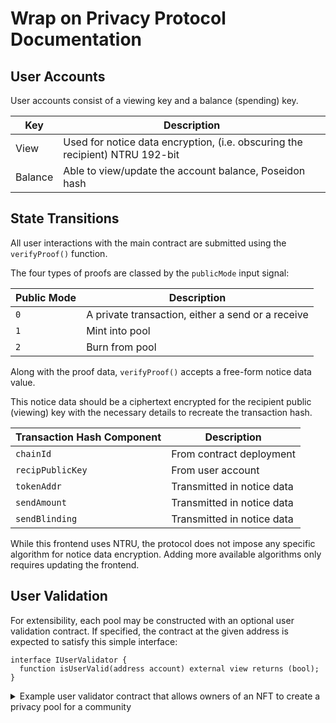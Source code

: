 # Wrap on Privacy Protocol Documentation

## User Accounts

User accounts consist of a viewing key and a balance (spending) key.

Key | Description
----|-------------------------
View | Used for notice data encryption, (i.e. obscuring the recipient) NTRU 192-bit
Balance | Able to view/update the account balance, Poseidon hash

## State Transitions

All user interactions with the main contract are submitted using the `verifyProof()` function.

The four types of proofs are classed by the `publicMode` input signal:

Public Mode | Description
------------|---------------
`0` | A private transaction, either a send or a receive
`1` | Mint into pool
`2` | Burn from pool

Along with the proof data, `verifyProof()` accepts a free-form notice data value.

This notice data should be a ciphertext encrypted for the recipient public (viewing) key with the necessary details to recreate the transaction hash.

Transaction Hash Component | Description
---------------------------|----------------
`chainId` | From contract deployment
`recipPublicKey` | From user account
`tokenAddr` | Transmitted in notice data
`sendAmount` | Transmitted in notice data
`sendBlinding` | Transmitted in notice data

While this frontend uses NTRU, the protocol does not impose any specific algorithm for notice data encryption. Adding more available algorithms only requires updating the frontend.

## User Validation

For extensibility, each pool may be constructed with an optional user validation contract. If specified, the contract at the given address is expected to satisfy this simple interface:

```solidity
interface IUserValidator {
  function isUserValid(address account) external view returns (bool);
}
```

<details>
<summary>Example user validator contract that allows owners of an NFT to create a privacy pool for a community</summary>

```solidity
// SPDX-License-Identifier: MIT
pragma solidity ^0.8.0;

interface IUserValidator {
    function isUserValid(address account) external view returns (bool);
}

interface IERC721 {
    function balanceOf(address owner) external view returns (uint256);
}

contract ERC721UserValidator is IUserValidator {
    IERC721 public immutable nftContract;

    constructor(address _nftContract) {
        require(_nftContract != address(0), "Invalid contract address");
        nftContract = IERC721(_nftContract);
    }

    function isUserValid(address account) external view override returns (bool) {
        return nftContract.balanceOf(account) > 0;
    }
}

```
</details>

